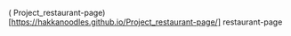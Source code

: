 ( Project_restaurant-page)[https://hakkanoodles.github.io/Project_restaurant-page/]
restaurant-page
